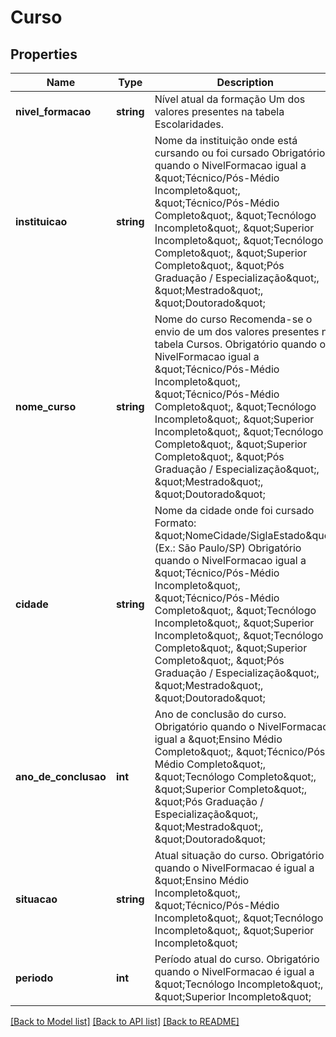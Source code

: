 # Curso

## Properties
Name | Type | Description | Notes
------------ | ------------- | ------------- | -------------
**nivel_formacao** | **string** | Nível atual da formação   Um dos valores presentes na tabela Escolaridades. | 
**instituicao** | **string** | Nome da instituição onde está cursando ou foi cursado  Obrigatório quando o NivelFormacao igual a   \&quot;Técnico/Pós-Médio Incompleto\&quot;,  \&quot;Técnico/Pós-Médio Completo\&quot;,  \&quot;Tecnólogo Incompleto\&quot;,  \&quot;Superior Incompleto\&quot;,  \&quot;Tecnólogo Completo\&quot;,  \&quot;Superior Completo\&quot;,  \&quot;Pós Graduação / Especialização\&quot;,  \&quot;Mestrado\&quot;,  \&quot;Doutorado\&quot; | [optional] 
**nome_curso** | **string** | Nome do curso  Recomenda-se o envio de um dos valores presentes na tabela Cursos.  Obrigatório quando o NivelFormacao igual a   \&quot;Técnico/Pós-Médio Incompleto\&quot;,  \&quot;Técnico/Pós-Médio Completo\&quot;,  \&quot;Tecnólogo Incompleto\&quot;,  \&quot;Superior Incompleto\&quot;,  \&quot;Tecnólogo Completo\&quot;,  \&quot;Superior Completo\&quot;,  \&quot;Pós Graduação / Especialização\&quot;,  \&quot;Mestrado\&quot;,  \&quot;Doutorado\&quot; | [optional] 
**cidade** | **string** | Nome da cidade onde foi cursado  Formato: \&quot;NomeCidade/SiglaEstado\&quot; (Ex.: São Paulo/SP)  Obrigatório quando o NivelFormacao igual a   \&quot;Técnico/Pós-Médio Incompleto\&quot;,  \&quot;Técnico/Pós-Médio Completo\&quot;,  \&quot;Tecnólogo Incompleto\&quot;,  \&quot;Superior Incompleto\&quot;,  \&quot;Tecnólogo Completo\&quot;,  \&quot;Superior Completo\&quot;,  \&quot;Pós Graduação / Especialização\&quot;,  \&quot;Mestrado\&quot;,  \&quot;Doutorado\&quot; | [optional] 
**ano_de_conclusao** | **int** | Ano de conclusão do curso.  Obrigatório quando o NivelFormacao igual a   \&quot;Ensino Médio Completo\&quot;,  \&quot;Técnico/Pós-Médio Completo\&quot;,  \&quot;Tecnólogo Completo\&quot;,  \&quot;Superior Completo\&quot;,  \&quot;Pós Graduação / Especialização\&quot;,  \&quot;Mestrado\&quot;,  \&quot;Doutorado\&quot; | [optional] 
**situacao** | **string** | Atual situação do curso.  Obrigatório quando o NivelFormacao é igual a   \&quot;Ensino Médio Incompleto\&quot;,  \&quot;Técnico/Pós-Médio Incompleto\&quot;,  \&quot;Tecnólogo Incompleto\&quot;,  \&quot;Superior Incompleto\&quot; | [optional] 
**periodo** | **int** | Período atual do curso.  Obrigatório quando o NivelFormacao é igual a   \&quot;Tecnólogo Incompleto\&quot;,  \&quot;Superior Incompleto\&quot; | [optional] 

[[Back to Model list]](../README.md#documentation-for-models) [[Back to API list]](../README.md#documentation-for-api-endpoints) [[Back to README]](../README.md)


